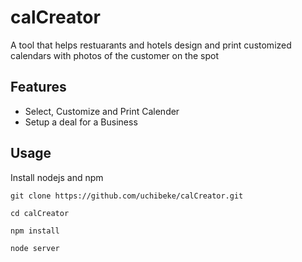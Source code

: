 # calCreator
A tool that helps restuarants and hotels design and print customized calendars with photos of the customer on the spot

## Features
- Select, Customize and Print Calender
- Setup a deal for a Business

## Usage
Install nodejs and npm

`git clone https://github.com/uchibeke/calCreator.git`

`cd calCreator`

`npm install`

`node server`